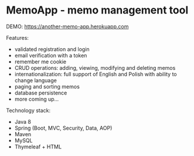 # MemoApp - memo management tool
DEMO: https://another-memo-app.herokuapp.com

Features:
- validated registration and login
- email verification with a token
- remember me cookie
- CRUD operations: adding, viewing, modifying and deleting memos
- internationalization: full support of English and Polish with ability to change language
- paging and sorting memos
- database persistence
- more coming up...

Technology stack:
- Java 8
- Spring (Boot, MVC, Security, Data, AOP)
- Maven
- MySQL
- Thymeleaf + HTML
